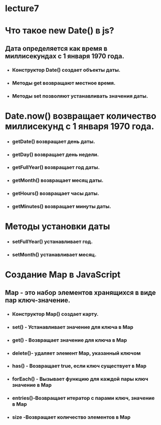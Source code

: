 # lecture7
# Что такое new Date() в js?
## Дата определяется как время в миллисекундах с 1 января 1970 года.
- ### Конструктор Date() создает объекты даты.
- ### Методы get возвращают местное время.
- ### Методы set позволяют устанавливать значения даты.
 # Date.now() возвращает количество миллисекунд с 1 января 1970 года.
- ### getDate() возвращает день даты.
- ### getDay() возвращает день недели.
- ### getFullYear() возвращает год даты.
- ### getMonth() возвращает месяц даты.
- ### getHours() возвращает часы даты.
- ### getMinutes() возвращает минуты даты.
# Методы установки даты
- ### setFullYear() устанавливает год.
- ### setMonth() устанавливает месяц.
# Создание Map в JavaScript
## Map - это набор элементов хранящихся в виде пар ключ-значение.
- ### Конструктор Map() создает карту.
 - ### set()	- Устанавливает значение для ключа в Map
 - ### get() - Возвращает значение для ключа в Map
 - ### delete()- yдаляет элемент Map, указанный ключом
 - ### has()	- Возвращает true, если ключ существует в Map
 - ### forEach()	- Вызывает функцию для каждой пары ключ  значение в Map
- ### entries()-Возвращает итератор с парами ключ, значение в Map
- ### size -Возвращает количество элементов в Map 
